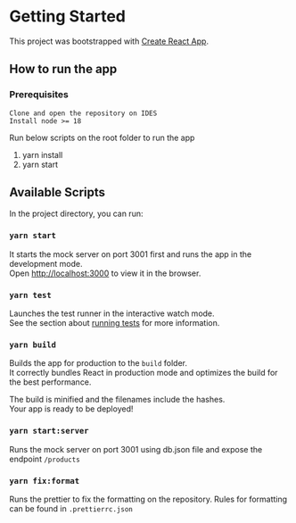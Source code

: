 # Getting Started

This project was bootstrapped with [Create React App](https://github.com/facebook/create-react-app).

## How to run the app

### Prerequisites

    Clone and open the repository on IDES
    Install node >= 18

Run below scripts on the root folder to run the app

1. yarn install
2. yarn start

## Available Scripts

In the project directory, you can run:

### `yarn start`

It starts the mock server on port 3001 first and runs the app in the development mode.\
Open [http://localhost:3000](http://localhost:3000) to view it in the browser.

### `yarn test`

Launches the test runner in the interactive watch mode.\
See the section about [running tests](https://facebook.github.io/create-react-app/docs/running-tests) for more information.

### `yarn build`

Builds the app for production to the `build` folder.\
It correctly bundles React in production mode and optimizes the build for the best performance.

The build is minified and the filenames include the hashes.\
Your app is ready to be deployed!

### `yarn start:server`

Runs the mock server on port 3001 using db.json file and expose the endpoint `/products`

### `yarn fix:format`

Runs the prettier to fix the formatting on the repository.
Rules for formatting can be found in `.prettierrc.json`
